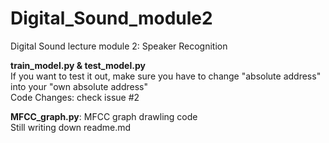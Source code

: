 # Digital_Sound_module2
Digital Sound lecture module 2: Speaker Recognition

**train_model.py & test_model.py**<br>
If you want to test it out, make sure you have to change "absolute address" into your "own absolute address" <br>
Code Changes: check issue #2<br>

**MFCC_graph.py**: MFCC graph drawling code<br>
Still writing down readme.md
